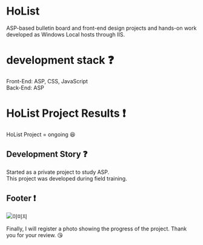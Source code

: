# HoList

ASP-based bulletin board and front-end design projects and hands-on work developed as Windows Local hosts through IIS.

# development stack :question:

Front-End: ASP, CSS, JavaScript <br />
Back-End: ASP

# HoList Project Results :exclamation:

HoList Project = ongoing :laughing: <br />

## Development Story :question:

Started as a private project to study ASP.<br />
This project was developed during field training.

## Footer :exclamation:
<!--
Click [here](#) to visit my project.
-->
![이미지](https://github.com/20200890-JoHoYeon/HoList/assets/70556072/9a04d491-35a8-46cb-b52c-3d1a7fe24455)

Finally, I will register a photo showing the progress of the project. Thank you for your review. 😘


